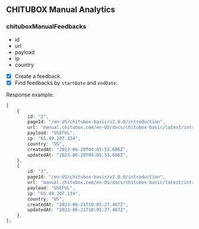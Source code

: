 ## CHITUBOX Manual Analytics

### chituboxManualFeedbacks

-   id
-   url
-   payload
-   ip
-   country

-   [x] Create a feedback.
-   [x] Find feedbacks by `startDate` and `endDate`.

Response example:

```ts
[
	{
		id: "2",
		pageId: "/en-US/chitubox-basic/v2.0.0/introduction",
		url: "manual.chitubox.com/en-US/docs/chitubox-basic/latest/introduction",
		payload: "USEFUL",
		ip: "65.49.207.134",
		country: "US",
		createdAt: "2023-06-20T04:05:53.606Z",
		updatedAt: "2023-06-20T04:05:53.606Z",
	},
	{
		id: "3",
		pageId: "/en-US/chitubox-basic/v2.0.0/introduction",
		url: "manual.chitubox.com/en-US/docs/chitubox-basic/latest/introduction",
		payload: "USEFUL",
		ip: "65.49.207.134",
		country: "US",
		createdAt: "2023-06-21T10:05:27.467Z",
		updatedAt: "2023-06-21T10:05:27.467Z",
	},
];
```
